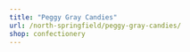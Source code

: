 ```yaml
---
title: "Peggy Gray Candies"
url: /north-springfield/peggy-gray-candies/
shop: confectionery
---
```

